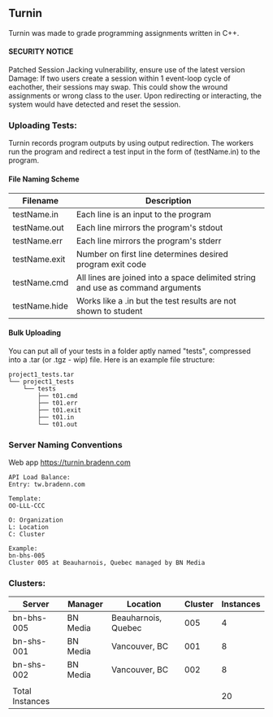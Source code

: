 ## Turnin
Turnin was made to grade programming assignments written in C++.

#### SECURITY NOTICE
Patched Session Jacking vulnerability, ensure use of the latest version
Damage: If two users create a session within 1 event-loop cycle of eachother, their sessions may swap. This could show the wround assignments or wrong class to the user. Upon redirecting or interacting, the system would have detected and reset the session.

### Uploading Tests:

Turnin records program outputs by using output redirection. The workers run the program and redirect a test input
in the form of (testName.in) to the program.


#### File Naming Scheme

| Filename      | Description                                                                     |
|---------------|---------------------------------------------------------------------------------|
| testName.in   | Each line is an input to the program                                            |
| testName.out  | Each line mirrors the program's stdout                                          |
| testName.err  | Each line mirrors the program's stderr                                          |
| testName.exit | Number on first line determines desired program exit code                       |
| testName.cmd  | All lines are joined into a space delimited string and use as command arguments |
| testName.hide | Works like a .in but the test results are not shown to student                  |

#### Bulk Uploading
You can put all of your tests in a folder aptly named "tests", compressed into a .tar (or .tgz - wip) file.
Here is an example file structure:
```
project1_tests.tar
└── project1_tests
    └── tests
        ├── t01.cmd
        ├── t01.err
        ├── t01.exit
        ├── t01.in
        └── t01.out
```

### Server Naming Conventions
Web app https://turnin.bradenn.com
```
API Load Balance:
Entry: tw.bradenn.com

Template:
OO-LLL-CCC

O: Organization
L: Location
C: Cluster

Example:
bn-bhs-005
Cluster 005 at Beauharnois, Quebec managed by BN Media
```

### Clusters:

| Server     | Manager  | Location            | Cluster | Instances |
|------------|----------|---------------------|---------|-----------|
| bn-bhs-005 | BN Media | Beauharnois, Quebec | 005     | 4         |
| bn-shs-001 | BN Media | Vancouver, BC       | 001     | 8         |
| bn-shs-002 | BN Media | Vancouver, BC       | 002     | 8         |
|            |
| Total Instances  |    |                     |         | 20        |
